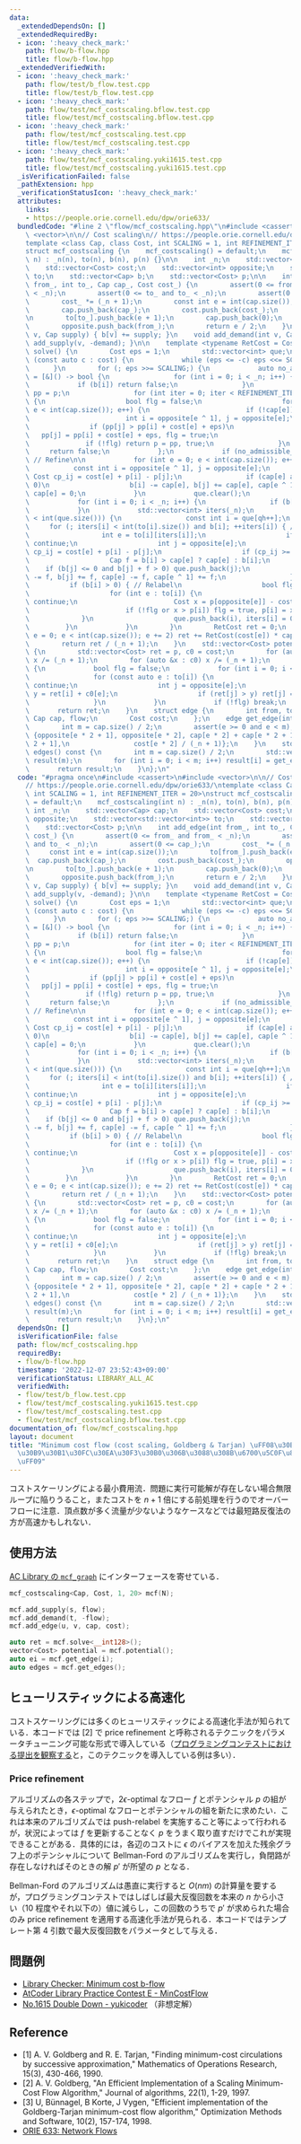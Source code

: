 ```yaml
---
data:
  _extendedDependsOn: []
  _extendedRequiredBy:
  - icon: ':heavy_check_mark:'
    path: flow/b-flow.hpp
    title: flow/b-flow.hpp
  _extendedVerifiedWith:
  - icon: ':heavy_check_mark:'
    path: flow/test/b_flow.test.cpp
    title: flow/test/b_flow.test.cpp
  - icon: ':heavy_check_mark:'
    path: flow/test/mcf_costscaling.bflow.test.cpp
    title: flow/test/mcf_costscaling.bflow.test.cpp
  - icon: ':heavy_check_mark:'
    path: flow/test/mcf_costscaling.test.cpp
    title: flow/test/mcf_costscaling.test.cpp
  - icon: ':heavy_check_mark:'
    path: flow/test/mcf_costscaling.yuki1615.test.cpp
    title: flow/test/mcf_costscaling.yuki1615.test.cpp
  _isVerificationFailed: false
  _pathExtension: hpp
  _verificationStatusIcon: ':heavy_check_mark:'
  attributes:
    links:
    - https://people.orie.cornell.edu/dpw/orie633/
  bundledCode: "#line 2 \"flow/mcf_costscaling.hpp\"\n#include <cassert>\n#include\
    \ <vector>\n\n// Cost scaling\n// https://people.orie.cornell.edu/dpw/orie633/\n\
    template <class Cap, class Cost, int SCALING = 1, int REFINEMENT_ITER = 20>\n\
    struct mcf_costscaling {\n    mcf_costscaling() = default;\n    mcf_costscaling(int\
    \ n) : _n(n), to(n), b(n), p(n) {}\n\n    int _n;\n    std::vector<Cap> cap;\n\
    \    std::vector<Cost> cost;\n    std::vector<int> opposite;\n    std::vector<std::vector<int>>\
    \ to;\n    std::vector<Cap> b;\n    std::vector<Cost> p;\n\n    int add_edge(int\
    \ from_, int to_, Cap cap_, Cost cost_) {\n        assert(0 <= from_ and from_\
    \ < _n);\n        assert(0 <= to_ and to_ < _n);\n        assert(0 <= cap_);\n\
    \        cost_ *= (_n + 1);\n        const int e = int(cap.size());\n        to[from_].push_back(e);\n\
    \        cap.push_back(cap_);\n        cost.push_back(cost_);\n        opposite.push_back(to_);\n\
    \n        to[to_].push_back(e + 1);\n        cap.push_back(0);\n        cost.push_back(-cost_);\n\
    \        opposite.push_back(from_);\n        return e / 2;\n    }\n    void add_supply(int\
    \ v, Cap supply) { b[v] += supply; }\n    void add_demand(int v, Cap demand) {\
    \ add_supply(v, -demand); }\n\n    template <typename RetCost = Cost> RetCost\
    \ solve() {\n        Cost eps = 1;\n        std::vector<int> que;\n        for\
    \ (const auto c : cost) {\n            while (eps <= -c) eps <<= SCALING;\n  \
    \      }\n        for (; eps >>= SCALING;) {\n            auto no_admissible_cycle\
    \ = [&]() -> bool {\n                for (int i = 0; i < _n; i++) {\n        \
    \            if (b[i]) return false;\n                }\n                std::vector<Cost>\
    \ pp = p;\n                for (int iter = 0; iter < REFINEMENT_ITER; iter++)\
    \ {\n                    bool flg = false;\n                    for (int e = 0;\
    \ e < int(cap.size()); e++) {\n                        if (!cap[e]) continue;\n\
    \                        int i = opposite[e ^ 1], j = opposite[e];\n         \
    \               if (pp[j] > pp[i] + cost[e] + eps)\n                         \
    \   pp[j] = pp[i] + cost[e] + eps, flg = true;\n                    }\n      \
    \              if (!flg) return p = pp, true;\n                }\n           \
    \     return false;\n            };\n            if (no_admissible_cycle()) continue;\
    \ // Refine\n\n            for (int e = 0; e < int(cap.size()); e++) {\n     \
    \           const int i = opposite[e ^ 1], j = opposite[e];\n                const\
    \ Cost cp_ij = cost[e] + p[i] - p[j];\n                if (cap[e] and cp_ij <\
    \ 0)\n                    b[i] -= cap[e], b[j] += cap[e], cap[e ^ 1] += cap[e],\
    \ cap[e] = 0;\n            }\n            que.clear();\n            int qh = 0;\n\
    \            for (int i = 0; i < _n; i++) {\n                if (b[i] > 0) que.push_back(i);\n\
    \            }\n            std::vector<int> iters(_n);\n            while (qh\
    \ < int(que.size())) {\n                const int i = que[qh++];\n           \
    \     for (; iters[i] < int(to[i].size()) and b[i]; ++iters[i]) { // Push\n  \
    \                  int e = to[i][iters[i]];\n                    if (!cap[e])\
    \ continue;\n                    int j = opposite[e];\n                    Cost\
    \ cp_ij = cost[e] + p[i] - p[j];\n                    if (cp_ij >= 0) continue;\n\
    \                    Cap f = b[i] > cap[e] ? cap[e] : b[i];\n                \
    \    if (b[j] <= 0 and b[j] + f > 0) que.push_back(j);\n                    b[i]\
    \ -= f, b[j] += f, cap[e] -= f, cap[e ^ 1] += f;\n                }\n\n      \
    \          if (b[i] > 0) { // Relabel\n                    bool flg = false;\n\
    \                    for (int e : to[i]) {\n                        if (!cap[e])\
    \ continue;\n                        Cost x = p[opposite[e]] - cost[e] - eps;\n\
    \                        if (!flg or x > p[i]) flg = true, p[i] = x;\n       \
    \             }\n                    que.push_back(i), iters[i] = 0;\n       \
    \         }\n            }\n        }\n        RetCost ret = 0;\n        for (int\
    \ e = 0; e < int(cap.size()); e += 2) ret += RetCost(cost[e]) * cap[e ^ 1];\n\
    \        return ret / (_n + 1);\n    }\n    std::vector<Cost> potential() const\
    \ {\n        std::vector<Cost> ret = p, c0 = cost;\n        for (auto &x : ret)\
    \ x /= (_n + 1);\n        for (auto &x : c0) x /= (_n + 1);\n        while (true)\
    \ {\n            bool flg = false;\n            for (int i = 0; i < _n; i++) {\n\
    \                for (const auto e : to[i]) {\n                    if (!cap[e])\
    \ continue;\n                    int j = opposite[e];\n                    auto\
    \ y = ret[i] + c0[e];\n                    if (ret[j] > y) ret[j] = y, flg = true;\n\
    \                }\n            }\n            if (!flg) break;\n        }\n \
    \       return ret;\n    }\n    struct edge {\n        int from, to;\n       \
    \ Cap cap, flow;\n        Cost cost;\n    };\n    edge get_edge(int e) const {\n\
    \        int m = cap.size() / 2;\n        assert(e >= 0 and e < m);\n        return\
    \ {opposite[e * 2 + 1], opposite[e * 2], cap[e * 2] + cap[e * 2 + 1], cap[e *\
    \ 2 + 1],\n                cost[e * 2] / (_n + 1)};\n    }\n    std::vector<edge>\
    \ edges() const {\n        int m = cap.size() / 2;\n        std::vector<edge>\
    \ result(m);\n        for (int i = 0; i < m; i++) result[i] = get_edge(i);\n \
    \       return result;\n    }\n};\n"
  code: "#pragma once\n#include <cassert>\n#include <vector>\n\n// Cost scaling\n\
    // https://people.orie.cornell.edu/dpw/orie633/\ntemplate <class Cap, class Cost,\
    \ int SCALING = 1, int REFINEMENT_ITER = 20>\nstruct mcf_costscaling {\n    mcf_costscaling()\
    \ = default;\n    mcf_costscaling(int n) : _n(n), to(n), b(n), p(n) {}\n\n   \
    \ int _n;\n    std::vector<Cap> cap;\n    std::vector<Cost> cost;\n    std::vector<int>\
    \ opposite;\n    std::vector<std::vector<int>> to;\n    std::vector<Cap> b;\n\
    \    std::vector<Cost> p;\n\n    int add_edge(int from_, int to_, Cap cap_, Cost\
    \ cost_) {\n        assert(0 <= from_ and from_ < _n);\n        assert(0 <= to_\
    \ and to_ < _n);\n        assert(0 <= cap_);\n        cost_ *= (_n + 1);\n   \
    \     const int e = int(cap.size());\n        to[from_].push_back(e);\n      \
    \  cap.push_back(cap_);\n        cost.push_back(cost_);\n        opposite.push_back(to_);\n\
    \n        to[to_].push_back(e + 1);\n        cap.push_back(0);\n        cost.push_back(-cost_);\n\
    \        opposite.push_back(from_);\n        return e / 2;\n    }\n    void add_supply(int\
    \ v, Cap supply) { b[v] += supply; }\n    void add_demand(int v, Cap demand) {\
    \ add_supply(v, -demand); }\n\n    template <typename RetCost = Cost> RetCost\
    \ solve() {\n        Cost eps = 1;\n        std::vector<int> que;\n        for\
    \ (const auto c : cost) {\n            while (eps <= -c) eps <<= SCALING;\n  \
    \      }\n        for (; eps >>= SCALING;) {\n            auto no_admissible_cycle\
    \ = [&]() -> bool {\n                for (int i = 0; i < _n; i++) {\n        \
    \            if (b[i]) return false;\n                }\n                std::vector<Cost>\
    \ pp = p;\n                for (int iter = 0; iter < REFINEMENT_ITER; iter++)\
    \ {\n                    bool flg = false;\n                    for (int e = 0;\
    \ e < int(cap.size()); e++) {\n                        if (!cap[e]) continue;\n\
    \                        int i = opposite[e ^ 1], j = opposite[e];\n         \
    \               if (pp[j] > pp[i] + cost[e] + eps)\n                         \
    \   pp[j] = pp[i] + cost[e] + eps, flg = true;\n                    }\n      \
    \              if (!flg) return p = pp, true;\n                }\n           \
    \     return false;\n            };\n            if (no_admissible_cycle()) continue;\
    \ // Refine\n\n            for (int e = 0; e < int(cap.size()); e++) {\n     \
    \           const int i = opposite[e ^ 1], j = opposite[e];\n                const\
    \ Cost cp_ij = cost[e] + p[i] - p[j];\n                if (cap[e] and cp_ij <\
    \ 0)\n                    b[i] -= cap[e], b[j] += cap[e], cap[e ^ 1] += cap[e],\
    \ cap[e] = 0;\n            }\n            que.clear();\n            int qh = 0;\n\
    \            for (int i = 0; i < _n; i++) {\n                if (b[i] > 0) que.push_back(i);\n\
    \            }\n            std::vector<int> iters(_n);\n            while (qh\
    \ < int(que.size())) {\n                const int i = que[qh++];\n           \
    \     for (; iters[i] < int(to[i].size()) and b[i]; ++iters[i]) { // Push\n  \
    \                  int e = to[i][iters[i]];\n                    if (!cap[e])\
    \ continue;\n                    int j = opposite[e];\n                    Cost\
    \ cp_ij = cost[e] + p[i] - p[j];\n                    if (cp_ij >= 0) continue;\n\
    \                    Cap f = b[i] > cap[e] ? cap[e] : b[i];\n                \
    \    if (b[j] <= 0 and b[j] + f > 0) que.push_back(j);\n                    b[i]\
    \ -= f, b[j] += f, cap[e] -= f, cap[e ^ 1] += f;\n                }\n\n      \
    \          if (b[i] > 0) { // Relabel\n                    bool flg = false;\n\
    \                    for (int e : to[i]) {\n                        if (!cap[e])\
    \ continue;\n                        Cost x = p[opposite[e]] - cost[e] - eps;\n\
    \                        if (!flg or x > p[i]) flg = true, p[i] = x;\n       \
    \             }\n                    que.push_back(i), iters[i] = 0;\n       \
    \         }\n            }\n        }\n        RetCost ret = 0;\n        for (int\
    \ e = 0; e < int(cap.size()); e += 2) ret += RetCost(cost[e]) * cap[e ^ 1];\n\
    \        return ret / (_n + 1);\n    }\n    std::vector<Cost> potential() const\
    \ {\n        std::vector<Cost> ret = p, c0 = cost;\n        for (auto &x : ret)\
    \ x /= (_n + 1);\n        for (auto &x : c0) x /= (_n + 1);\n        while (true)\
    \ {\n            bool flg = false;\n            for (int i = 0; i < _n; i++) {\n\
    \                for (const auto e : to[i]) {\n                    if (!cap[e])\
    \ continue;\n                    int j = opposite[e];\n                    auto\
    \ y = ret[i] + c0[e];\n                    if (ret[j] > y) ret[j] = y, flg = true;\n\
    \                }\n            }\n            if (!flg) break;\n        }\n \
    \       return ret;\n    }\n    struct edge {\n        int from, to;\n       \
    \ Cap cap, flow;\n        Cost cost;\n    };\n    edge get_edge(int e) const {\n\
    \        int m = cap.size() / 2;\n        assert(e >= 0 and e < m);\n        return\
    \ {opposite[e * 2 + 1], opposite[e * 2], cap[e * 2] + cap[e * 2 + 1], cap[e *\
    \ 2 + 1],\n                cost[e * 2] / (_n + 1)};\n    }\n    std::vector<edge>\
    \ edges() const {\n        int m = cap.size() / 2;\n        std::vector<edge>\
    \ result(m);\n        for (int i = 0; i < m; i++) result[i] = get_edge(i);\n \
    \       return result;\n    }\n};\n"
  dependsOn: []
  isVerificationFile: false
  path: flow/mcf_costscaling.hpp
  requiredBy:
  - flow/b-flow.hpp
  timestamp: '2022-12-07 23:52:43+09:00'
  verificationStatus: LIBRARY_ALL_AC
  verifiedWith:
  - flow/test/b_flow.test.cpp
  - flow/test/mcf_costscaling.yuki1615.test.cpp
  - flow/test/mcf_costscaling.test.cpp
  - flow/test/mcf_costscaling.bflow.test.cpp
documentation_of: flow/mcf_costscaling.hpp
layout: document
title: "Minimum cost flow (cost scaling, Goldberg & Tarjan) \uFF08\u30B3\u30B9\u30C8\
  \u30B9\u30B1\u30FC\u30EA\u30F3\u30B0\u306B\u3088\u308B\u6700\u5C0F\u8CBB\u7528\u6D41\
  \uFF09"
---
```


コストスケーリングによる最小費用流．問題に実行可能解が存在しない場合無限ループに陥りうること，またコストを $n + 1$ 倍にする前処理を行うのでオーバーフローに注意．頂点数が多く流量が少ないようなケースなどでは最短路反復法の方が高速かもしれない．

## 使用方法

[AC Library の `mcf_graph`](https://atcoder.github.io/ac-library/production/document_ja/mincostflow.html) にインターフェースを寄せている．

```cpp
mcf_costscaling<Cap, Cost, 1, 20> mcf(N);

mcf.add_supply(s, flow);
mcf.add_demand(t, -flow);
mcf.add_edge(u, v, cap, cost);

auto ret = mcf.solve<__int128>();
vector<Cost> potential = mcf.potential();
auto ei = mcf.get_edge(i);
auto edges = mcf.get_edges();
```

## ヒューリスティックによる高速化

コストスケーリングには多くのヒューリスティックによる高速化手法が知られている．本コードでは [2] で price refinement と呼称されるテクニックをパラメータチューニング可能な形式で導入している（[プログラミングコンテストにおける提出を観察する](https://yukicoder.me/problems/no/1615/submissions?status=AC)と，このテクニックを導入している例は多い）．

### Price refinement

アルゴリズムの各ステップで，$2\epsilon$-optimal なフロー $f$ とポテンシャル $p$ の組が与えられたとき，$\epsilon$-optimal なフローとポテンシャルの組を新たに求めたい．これは本来のアルゴリズムでは push-relabel を実施すること等によって行われるが，状況によっては $f$ を更新することなく $p$ をうまく取り直すだけでこれが実現できることがある．具体的には，各辺のコストに $\epsilon$ のバイアスを加えた残余グラフ上のポテンシャルについて Bellman-Ford のアルゴリズムを実行し，負閉路が存在しなければそのときの解 $p'$ が所望の $p$ となる．

Bellman-Ford のアルゴリズムは愚直に実行すると $O(nm)$ の計算量を要するが，プログラミングコンテストではしばしば最大反復回数を本来の $n$ から小さい（$10$ 程度やそれ以下の）値に減らし，この回数のうちで $p'$ が求められた場合のみ price refinement を適用する高速化手法が見られる．本コードではテンプレート第 4 引数で最大反復回数をパラメータとして与える．

## 問題例

- [Library Checker: Minimum cost b-flow](https://judge.yosupo.jp/problem/min_cost_b_flow)
- [AtCoder Library Practice Contest E - MinCostFlow](https://atcoder.jp/contests/practice2/tasks/practice2_e)
- [No.1615 Double Down - yukicoder](https://yukicoder.me/problems/no/1615) （非想定解）

## Reference

- [1] A. V. Goldberg and R. E. Tarjan, "Finding minimum-cost circulations by successive approximation,"
      Mathematics of Operations Research, 15(3), 430-466, 1990.
- [2] A. V. Goldberg, "An Efficient Implementation of a Scaling Minimum-Cost Flow Algorithm,"
      Journal of algorithms, 22(1), 1-29, 1997.
- [3] U, Bünnagel, B Korte, J Vygen,
      "Efficient implementation of the Goldberg-Tarjan minimum-cost flow algorithm,"
      Optimization Methods and Software, 10(2), 157-174, 1998.
- [ORIE 633: Network Flows](https://people.orie.cornell.edu/dpw/orie633/)
